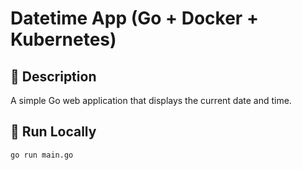 # Datetime App (Go + Docker + Kubernetes)

## 📌 Description
A simple Go web application that displays the current date and time.

## 🚀 Run Locally
```bash
go run main.go
